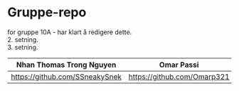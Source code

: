 # Gruppe-repo
for gruppe 10A - har klart å redigere dette.<br>
2. setning.<br>
3. setning.

|Nhan Thomas Trong Nguyen| Omar Passi  | TEST |
| ----------- | ------------- | ------------- |
| https://github.com/SSneakySnek | https://github.com/Omarp321 |